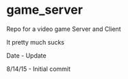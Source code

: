 # game_server

Repo for a video game Server and Client

It pretty much sucks

Date - Update

8/14/15 - Initial commit

